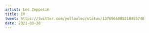 ```yaml
---
artist: Led Zeppelin
title: IV
tweet: https://twitter.com/yellowled/status/1376966085518495748
date: 2021-03-30
---
```

